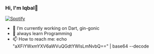### Hi, I'm Iqbal👋





[![Spotify](https://novatorem.bgstatic.vercel.app/api/spotify)](https://open.spotify.com/playlist/6DJ07Fx3muelmD233mudjK?si=39816ce496e54127)




- 🔭 I’m currently working on Dart, gin-gonic
- 🌱 always learn Programming
- 📫 How to reach me: echo "aXFiYWxmYXV6aWVuQGdtYWlsLmNvbQ==" | base64 --decode
